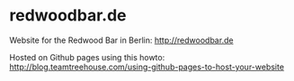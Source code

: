 # redwoodbar.de
Website for the Redwood Bar in Berlin: http://redwoodbar.de

Hosted on Github pages using this howto: http://blog.teamtreehouse.com/using-github-pages-to-host-your-website
